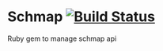 # Schmap [![Build Status](https://travis-ci.org/giovannelli/schmap.png)](https://travis-ci.org/giovannelli/schmap)
Ruby gem to manage schmap api

